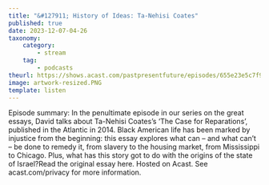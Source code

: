 ```yaml
---
title: "&#127911; History of Ideas: Ta-Nehisi Coates"
published: true
date: 2023-12-07-04-26
taxonomy:
    category:
        - stream
    tag:
        - podcasts
theurl: https://shows.acast.com/pastpresentfuture/episodes/655e23e5c7f93a001273969f
image: artwork-resized.PNG
template: listen
---
```


Episode summary: In the penultimate episode in our series on the great essays, David talks about Ta-Nehisi Coates&rsquo;s &lsquo;The Case for Reparations&rsquo;, published in the Atlantic in 2014. Black American life has been marked by injustice from the beginning: this essay explores what can &ndash; and what can&rsquo;t &ndash; be done to remedy it, from slavery to the housing market, from Mississippi to Chicago. Plus, what has this story got to do with the origins of the state of Israel?Read the original essay here. Hosted on Acast. See acast.com/privacy for more information.
